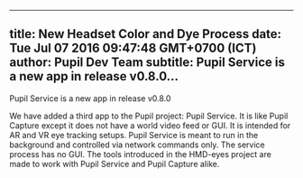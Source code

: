 ---
 title: New Headset Color and Dye Process
 date: Tue Jul 07 2016 09:47:48 GMT+0700 (ICT)
 author: Pupil Dev Team
 subtitle: Pupil Service is a new app in release v0.8.0...
 ---

Pupil Service is a new app in release v0.8.0

We have added a third app to the Pupil project: Pupil Service. It is like Pupil Capture except it does not have a world video feed or GUI. It is intended for AR and VR eye tracking setups. Pupil Service is meant to run in the background and controlled via network commands only. The service process has no GUI. The tools introduced in the HMD-eyes project are made to work with Pupil Service and Pupil Capture alike.
